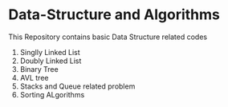 # Data-Structure and Algorithms
This Repository contains basic Data Structure related codes

1. Singlly Linked List
2. Doubly Linked List
3. Binary Tree
4. AVL tree
5. Stacks and Queue related problem
6. Sorting ALgorithms
